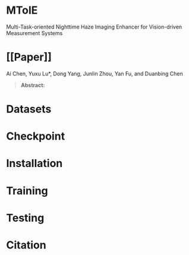 # MToIE
Multi-Task-oriented Nighttime Haze Imaging Enhancer for Vision-driven Measurement Systems

# [[Paper]]
Ai Chen, Yuxu Lu*, Dong Yang, Junlin Zhou, Yan Fu, and Duanbing Chen
> **Abstract:** 


# Datasets

# Checkpoint


# Installation  


# Training  


# Testing


# Citation  
